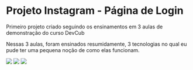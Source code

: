 <h1><b>Projeto Instagram - Página de Login</b></h1>

<p>Primeiro projeto criado seguindo os ensinamentos em 3 aulas de demonstração do curso DevCub</p>
<p>Nessas 3 aulas, foram ensinados resumidamente, 3 tecnologias no qual eu pude ter uma pequena noção de como elas funcionam.</p>

<div display: inline-block;>
  
<img src="https://img.shields.io/badge/HTML5-E34F26?style=for-the-badge&logo=html5&logoColor=white"/>
<img src="https://img.shields.io/badge/CSS3-1572B6?style=for-the-badge&logo=css3&logoColor=white"/>
<img src="https://img.shields.io/badge/JavaScript-F7DF1E?style=for-the-badge&logo=javascript&logoColor=black"/>
</div>
